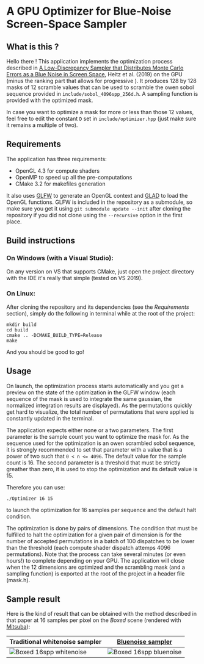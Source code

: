 # A GPU Optimizer for Blue-Noise Screen-Space Sampler

## What is this ? 

Hello there ! This application implements the optimization process described in [A Low-Discrepancy Sampler that Distributes Monte Carlo Errors as a Blue Noise in Screen Space](https://belcour.github.io/blog/research/publication/2019/06/17/sampling-bluenoise.html), Heitz et al. (2019) on the GPU (minus the ranking part that allows for progressive ). 
It produces 128 by 128 masks of 12 scramble values that can be used to scramble the owen sobol sequence provided in ```include/sobol_4096spp_256d.h```. A sampling function is provided with the optimized mask. 

In case you want to optimize a mask for more or less than those 12 values, feel free to edit the constant ```D``` set in ```include/optimizer.hpp``` (just make sure it remains a multiple of two).


## Requirements

The application has three requirements:
 - OpenGL 4.3 for compute shaders
 - OpenMP to speed up all the pre-computations
 - CMake 3.2 for makefiles generation

It also uses [GLFW](https://github.com/glfw/glfw) to generate an OpenGL context and [GLAD](https://github.com/Dav1dde/glad) to load the OpenGL functions. 
GLFW is included in the repository as a submodule, so make sure you get it using ```git submodule update --init``` after cloning the repository if you did not clone using the ```--recursive``` option in the first place.


## Build instructions

### On Windows (with a Visual Studio):

On any version on VS that supports CMake, just open the project directory with the IDE it's really that simple (tested on VS 2019).

### On Linux:

After cloning the repository and its dependencies (see the *Requirements* section), simply do the following in terminal while at the root of the project:
```
mkdir build
cd build
cmake .. -DCMAKE_BUILD_TYPE=Release
make 
```

And you should be good to go!


## Usage

On launch, the optimization process starts automatically and you get a preview on the state of the optimization in the GLFW window (each sequence of the mask is used to integrate the same gaussian, the normalized integration results are displayed). 
As the permutations quickly get hard to visualize, the total number of permutations that were applied is constantly updated in the terminal.

The application expects either none or a two parameters. The first parameter is the sample count you want to optimize the mask for. As the sequence used for the optimization is an owen scrambled sobol sequence, it is strongly recommended to set that parameter with a value that is a power of two such that ```0 < n <= 4096```. The default value for the sample count is 16. 
The second parameter is a threshold that must be strictly greather than zero, it is used to stop the optimization and its default value is 15. 

Therefore you can use:
```
./Optimizer 16 15
```
to launch the optimization for 16 samples per sequence and the default halt condition.

The optimization is done by pairs of dimensions. The condition that must be fulfilled to halt the optimization for a given pair of dimension is for the number of accepted permutations in a batch of 100 dispatches to be lower than the threshold (each compute shader dispatch attemps 4096 permutations). Note that the process can take several minutes (or even hours!) to complete depending on your GPU.
The application will close when the 12 dimensions are optimized and the scrambling mask (and a sampling function) is exported at the root of the project in a header file (mask.h).


## Sample result
Here is the kind of result that can be obtained with the method described in that paper at 16 samples per pixel on the *Boxed* scene (rendered with [Mitsuba](http://www.mitsuba-renderer.org)):

| Traditional whitenoise sampler                                                           | [Bluenoise sampler](https://belcour.github.io/blog/research/publication/2019/06/17/sampling-bluenoise.html) |
| ---------------------------------------------------------------------------------------- |:-----------------------------------------------------------------------------------------------------------:|
| <img src="https://i.imgur.com/GkNUQcz.png" alt="Boxed 16spp whitenoise"> | <img src="https://i.imgur.com/mOj1XTK.png" alt="Boxed 16spp bluenoise">                      |

